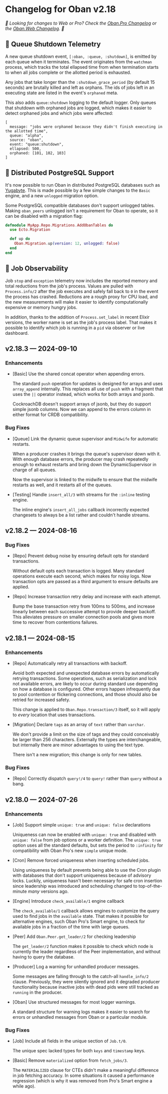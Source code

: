 # Changelog for Oban v2.18

_🌟 Looking for changes to Web or Pro? Check the [Oban.Pro Changelog][opc] or the [Oban.Web
Changelog][owc]. 🌟_

## 🔭 Queue Shutdown Telemetry

A new queue shutdown event, `[:oban, :queue, :shutdown]`, is emitted by each queue when it
terminates. The event originates from the `watchman` process, which tracks the total ellapsed time
from when termination starts to when all jobs complete or the allotted period is exhausted.

Any jobs that take longer than the `:shutdown_grace_period` (by default 15 seconds) are brutally
killed and left as orphans. The ids of jobs left in an executing state are listed in the event's
`orphaned` meta.

This also adds `queue:shutdown` logging to the default logger. Only queues that shutdown with
orphaned jobs are logged, which makes it easier to detect orphaned jobs and which jobs were
affected:

```
[
  message: "jobs were orphaned because they didn't finish executing in the allotted time",
  queue: "alpha",
  source: "oban",
  event: "queue:shutdown",
  ellapsed: 500,
  orphaned: [101, 102, 103]
]
```

## 🚚 Distributed PostgreSQL Support

It's now possible to run Oban in distributed PostgreSQL databases such as [Yugabyte][yuga]. This
is made possible by a few simple changes to the `Basic` engine, and a new `unlogged` migration
option.

Some PostgreSQL compatible databases don't support unlogged tables. Making `oban_peers` unlogged
isn't a requirement for Oban to operate, so it can be disabled with a migration flag:

```elixir
defmodule MyApp.Repo.Migrations.AddObanTables do
  use Ecto.Migration

  def up do
    Oban.Migration.up(version: 12, unlogged: false)
  end
end
```

[yuga]: https://www.yugabyte.com/

## 🧠 Job Observability 

Job `stop` and `exception` telemetry now includes the reported memory and total reductions from
the job's process. Values are pulled with `Process.info/2` after the job executes and safely fall
back to `0` in the event the process has crashed. Reductions are a rough proxy for CPU load, and
the new measurements will make it easier to identify computationally expensive or memory hungry
jobs.

In addition, thanks to the addition of `Process.set_label` in recent Elixir versions, the worker
name is set as the job's process label. That makes it possible to identify which job is running in
a `pid` via observer or live dashboard.

## v2.18.3 — 2024-09-10

### Enhancements

- [Basic] Use the shared concat operator when appending errors.

  The standard `push` operation for updates is designed for arrays and uses `array_append`
  internally. This replaces all use of `push` with a fragment that uses the `||` operator instead,
  which works for both arrays and jsonb.

  CockroachDB doesn't support arrays of jsonb, but they do support simple jsonb columns. Now
  we can append to the errors column in either format for CRDB compatibility.

### Bug Fixes

- [Queue] Link the dynamic queue supervisor and `Midwife` for automatic restarts.

  When a producer crashes it brings the queue's supervisor down with it. With enough database
  errors, the producer may crash repeatedly enough to exhaust restarts and bring down the
  DynamicSupervisor in charge of all queues.

  Now the supervisor is linked to the midwife to ensure that the midwife restarts as well, and it
  restarts all of the queues.

- [Testing] Handle `insert_all/3` with streams for the `:inline` testing engine.

  The inline engine's `insert_all_jobs` callback incorrectly expected changesets to always be a
  list rather and couldn't handle streams.

## v2.18.2 — 2024-08-16

### Bug Fixes

- [Repo] Prevent debug noise by ensuring default opts for standard transactions.

  Without default opts each transaction is logged. Many standard operations execute each second,
  which makes for noisy logs. Now transaction opts are passed as a third argument to ensure
  defaults are applied.

- [Repo] Increase transaction retry delay and increase with each attempt.

  Bump the base transaction retry from 100ms to 500ms, and increase linearly between each
  successive attempt to provide deeper backoff. This alleviates pressure on smaller connection
  pools and gives more time to recover from contentions failures.

## v2.18.1 — 2024-08-15

### Enhancements

- [Repo] Automatically retry all transactions with backoff.

  Avoid both expected and unexpected database errors by automatically retrying transactions. Some
  operations, such as serialization and lock not available errors, are likely to occur during
  standard use depending on how a database is configured. Other errors happen infrequently due to
  pool contention or flickering connections, and those should also be retried for increased
  safety.

  This change is applied to `Oban.Repo.transaction/3` itself, so it will apply to _every_ location
  that uses transactions.

- [Migration] Declare `tags` as an array of `text` rather than `varchar`.

  We don't provide a limit on the size of tags and they could conceivably be larger than 256
  characters. Externally the types are interchangeable, but internally there are minor advantages
  to using the text type.

  There isn't a new migration; this change is only for new tables.

### Bug Fixes

- [Repo] Correctly dispatch `query!/4` to `query!` rather than `query` without a bang.

## v2.18.0 — 2024-07-26

### Enhancements

- [Job] Support simple `unique: true` and `unique: false` declarations

  Uniqueness can now be enabled with `unique: true` and disabled with `unique: false` from job
  options or a worker definition. The `unique: true` option uses all the standard defaults, but
  sets the period to `:infinity` for compatibility with Oban Pro's new `simple` unique mode.

- [Cron] Remove forced uniqueness when inserting scheduled jobs.

  Using uniqueness by default prevents being able to use the Cron plugin with databases that don't
  support uniqueness because of advisory locks. Luckily, uniqueness hasn't been necessary for safe
  cron insertion since leadership was introduced and scheduling changed to top-of-the-minute
  _many_ versions ago.

- [Engine] Introduce `check_available/1` engine callback

  The `check_available/1` callback allows engines to customize the query used to find jobs in the
  `available` state. That makes it possible for alternative engines, such Oban Pro's Smart engine,
  to check for available jobs in a fraction of the time with large queues.

- [Peer] Add `Oban.Peer.get_leader/2` for checking leadership

  The `get_leader/2` function makes it possible to check which node is currently the leader
  regardless of the Peer implementation, and without having to query the database.

- [Producer] Log a warning for unhandled producer messages.

  Some messages are falling through to the catch-all `handle_info/2` clause. Previously, they were
  silently ignored and it degraded producer functionality because inactive jobs with dead pids
  were still tracked as `running` in the producer.

- [Oban] Use structured messages for most logger warnings.

  A standard structure for warning logs makes it easier to search for errors or unhandled messages
  from Oban or a particular module.

### Bug Fixes

- [Job] Include all fields in the unique section of `Job.t/0`.

  The unique spec lacked types for both `keys` and `timestamp` keys.

- [Basic] Remove `materialized` option from `fetch_jobs/3`.

  The `MATERIALIZED` clause for CTEs didn't make a meaningful difference in job fetching accuracy.
  In some situations it caused a performance regression (which is why it was removed from Pro's
  Smart engine a while ago).

[opc]: https://getoban.pro/docs/pro/changelog.html
[owc]: https://getoban.pro/docs/web/changelog.html
[prv]: https://hexdocs.pm/oban/2.17.12/changelog.html
